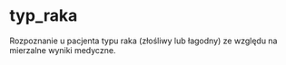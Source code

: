 # typ_raka
Rozpoznanie u pacjenta typu raka (złośliwy lub łagodny) ze względu na mierzalne wyniki medyczne.
